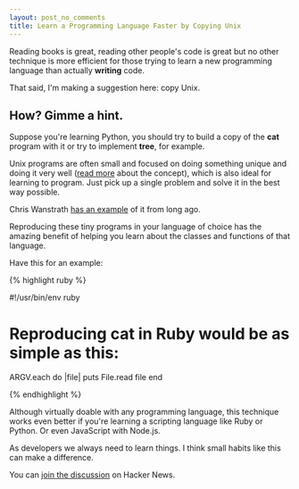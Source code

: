 ```yaml
---
layout: post_no_comments
title: Learn a Programming Language Faster by Copying Unix
---
```


<span class="drops">R</span>eading books is great, reading other people's code is great but no other technique is more efficient for those trying to learn a new programming language than actually **writing** code.

That said, I'm making a suggestion here: copy Unix.

## How? Gimme a hint.

Suppose you're learning Python, you should try to build a copy of the **cat** program with it or try to implement **tree**, for example.

Unix programs are often small and focused on doing something unique and doing it very well ([read more] about the concept), which is also ideal for learning to program. Just pick up a single problem and solve it in the best way possible.

Chris Wanstrath [has an example] of it from long ago.

Reproducing these tiny programs in your language of choice has the amazing benefit of helping you learn about the classes and functions of that language.

Have this for an example:

{% highlight ruby %}

#!/usr/bin/env ruby

# Reproducing cat in Ruby would be as simple as this:

ARGV.each do |file|
  puts File.read file
end

{% endhighlight %}

Although virtually doable with any programming language, this technique works even better if you're learning a scripting language like Ruby or Python. Or even JavaScript with Node.js.

As developers we always need to learn things. I think small habits like this can make a difference.

You can [join the discussion] on Hacker News.

[join the discussion]: http://news.ycombinator.com/item?id=4736830
[has an example]: http://ozmm.org/posts/time_in_irb.html
[read more]: http://en.wikipedia.org/wiki/Unix_philosophy